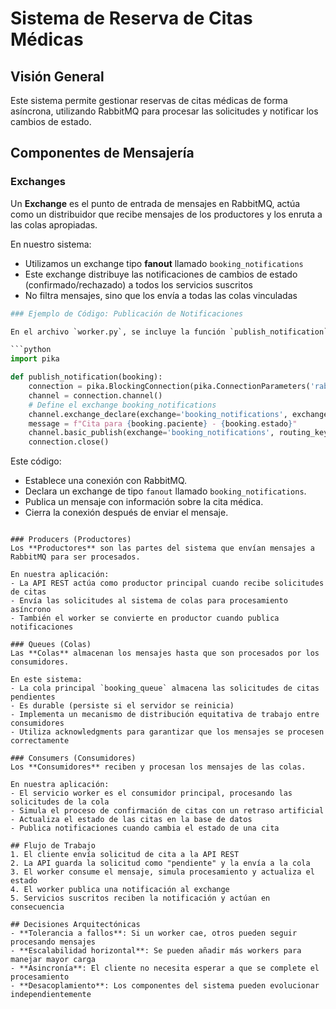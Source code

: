 # Sistema de Reserva de Citas Médicas

## Visión General
Este sistema permite gestionar reservas de citas médicas de forma asíncrona, utilizando RabbitMQ para procesar las solicitudes y notificar los cambios de estado.

## Componentes de Mensajería

### Exchanges
Un **Exchange** es el punto de entrada de mensajes en RabbitMQ, actúa como un distribuidor que recibe mensajes de los productores y los enruta a las colas apropiadas.

En nuestro sistema:
- Utilizamos un exchange tipo **fanout** llamado `booking_notifications`
- Este exchange distribuye las notificaciones de cambios de estado (confirmado/rechazado) a todos los servicios suscritos
- No filtra mensajes, sino que los envía a todas las colas vinculadas

```python
### Ejemplo de Código: Publicación de Notificaciones

En el archivo `worker.py`, se incluye la función `publish_notification` para publicar notificaciones en el exchange `booking_notifications`:

```python
import pika

def publish_notification(booking):
    connection = pika.BlockingConnection(pika.ConnectionParameters('rabbitmq'))
    channel = connection.channel()
    # Define el exchange booking_notifications
    channel.exchange_declare(exchange='booking_notifications', exchange_type='fanout')
    message = f"Cita para {booking.paciente} - {booking.estado}"
    channel.basic_publish(exchange='booking_notifications', routing_key='', body=message)
    connection.close()
```

Este código:
- Establece una conexión con RabbitMQ.
- Declara un exchange de tipo `fanout` llamado `booking_notifications`.
- Publica un mensaje con información sobre la cita médica.
- Cierra la conexión después de enviar el mensaje.
```

### Producers (Productores)
Los **Productores** son las partes del sistema que envían mensajes a RabbitMQ para ser procesados.

En nuestra aplicación:
- La API REST actúa como productor principal cuando recibe solicitudes de citas
- Envía las solicitudes al sistema de colas para procesamiento asíncrono
- También el worker se convierte en productor cuando publica notificaciones

### Queues (Colas)
Las **Colas** almacenan los mensajes hasta que son procesados por los consumidores.

En este sistema:
- La cola principal `booking_queue` almacena las solicitudes de citas pendientes
- Es durable (persiste si el servidor se reinicia)
- Implementa un mecanismo de distribución equitativa de trabajo entre consumidores
- Utiliza acknowledgments para garantizar que los mensajes se procesen correctamente

### Consumers (Consumidores)
Los **Consumidores** reciben y procesan los mensajes de las colas.

En nuestra aplicación:
- El servicio worker es el consumidor principal, procesando las solicitudes de la cola
- Simula el proceso de confirmación de citas con un retraso artificial
- Actualiza el estado de las citas en la base de datos
- Publica notificaciones cuando cambia el estado de una cita

## Flujo de Trabajo
1. El cliente envía solicitud de cita a la API REST
2. La API guarda la solicitud como "pendiente" y la envía a la cola
3. El worker consume el mensaje, simula procesamiento y actualiza el estado
4. El worker publica una notificación al exchange
5. Servicios suscritos reciben la notificación y actúan en consecuencia

## Decisiones Arquitectónicas
- **Tolerancia a fallos**: Si un worker cae, otros pueden seguir procesando mensajes
- **Escalabilidad horizontal**: Se pueden añadir más workers para manejar mayor carga
- **Asincronía**: El cliente no necesita esperar a que se complete el procesamiento
- **Desacoplamiento**: Los componentes del sistema pueden evolucionar independientemente
